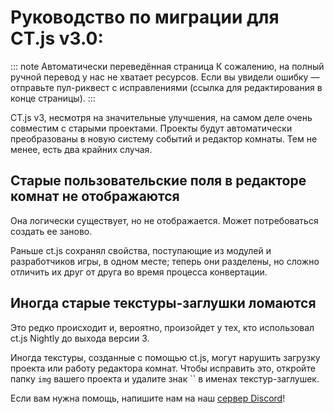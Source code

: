 # Руководство по миграции для CT.js v3.0:

::: note Автоматически переведённая страница
К сожалению, на полный ручной перевод у нас не хватает ресурсов.
Если вы увидели ошибку — отправьте пул-риквест с исправлениями (ссылка для редактирования в конце страницы).
:::

CT.js v3, несмотря на значительные улучшения, на самом деле очень совместим с старыми проектами. Проекты будут автоматически преобразованы в новую систему событий и редактор комнаты. Тем не менее, есть два крайних случая.

## Старые пользовательские поля в редакторе комнат не отображаются

Она логически существует, но не отображается. Может потребоваться создать ее заново.

Раньше ct.js сохранял свойства, поступающие из модулей и разработчиков игры, в одном месте; теперь они разделены, но сложно отличить их друг от друга во время процесса конвертации.

## Иногда старые текстуры-заглушки ломаются

Это редко происходит и, вероятно, произойдет у тех, кто использовал ct.js Nightly до выхода версии 3.

Иногда текстуры, созданные с помощью ct.js, могут нарушить загрузку проекта или работу редактора комнат. Чтобы исправить это, откройте папку `img` вашего проекта и удалите знак `` в именах текстур-заглушек.

Если вам нужна помощь, напишите нам на наш [сервер Discord](https://discord.gg/yuvuDW5)!

